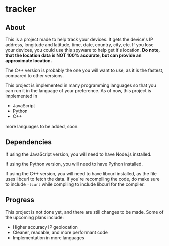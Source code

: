 # tracker

## About
This is a project made to help track your devices. It gets the device's IP address, longitude and latitude, time, date, country, city, etc.
If you lose your devices, you could use this spyware to help get it's location.
**Do note, that the location data is NOT 100% accurate, but can provide an approximate location.**

The C++ version is probably the one you will want to use, as it is the fastest, compared to other versions.

This project is implemented in many programming languages so that you can run it in the language of your preference.
As of now, this project is implemented in
- JavaScript
- Python
- C++

more languages to be added, soon.

## Dependencies
If using the JavaScript version, you will need to have Node.js installed.

If using the Python version, you will need to have Python installed.

If using the C++ version, you will need to have libcurl installed, as the file uses libcurl to fetch the data. If you're recompiling the code, do make sure to include `-lcurl` while compiling to include libcurl for the compiler.

## Progress
This project is not done yet, and there are still changes to be made.
Some of the upcoming plans include:
- Higher accuracy IP geolocation
- Cleaner, readable, and more performant code
- Implementation in more languages
